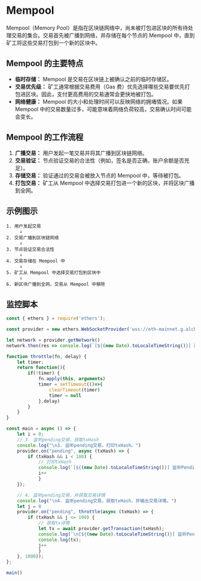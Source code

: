 # Mempool

Mempool（Memory Pool）是指在区块链网络中，尚未被打包进区块的所有待处理交易的集合。交易首先被广播到网络，并存储在每个节点的 Mempool 中，直到矿工将这些交易打包到一个新的区块中。

<DocsAD/>

## Mempool 的主要特点

- **临时存储：** Mempool 是交易在区块链上被确认之前的临时存储区。
- **交易优先级：** 矿工通常根据交易费用（Gas 费）优先选择哪些交易要优先打包进区块。因此，支付更高费用的交易通常会更快地被打包。
- **网络健康：** Mempool 的大小和处理时间可以反映网络的拥堵情况。如果 Mempool 中的交易数量过多，可能意味着网络负荷较高，交易确认时间可能会变长。

## Mempool 的工作流程

1. **广播交易：** 用户发起一笔交易并将其广播到区块链网络。
2. **交易验证：** 节点验证交易的合法性（例如，签名是否正确，账户余额是否充足）。
3. **存储交易：** 验证通过的交易会被放入节点的 Mempool 中，等待被打包。
4. **打包交易：** 矿工从 Mempool 中选择交易打包进一个新的区块，并将区块广播到全网。

## 示例图示

```plaintext
1. 用户发起交易
     ↓
2. 交易广播到区块链网络
     ↓
3. 节点验证交易合法性
     ↓
4. 交易存储在 Mempool 中
     ↓
5. 矿工从 Mempool 中选择交易打包到区块中
     ↓
6. 新区块广播到全网，交易从 Mempool 中移除
```

## 监控脚本

```js
const { ethers } = require('ethers');

const provider = new ethers.WebSocketProvider('wss://eth-mainnet.g.alchemy.com/v2/ged06NfoHIbeQK9sMoJpm_RatVPnguAp');

let network = provider.getNetwork()
network.then(res => console.log(`[${(new Date).toLocaleTimeString()}] 连接到 chain ID ${res.chainId}`));

function throttle(fn, delay) {
    let timer;
    return function(){
        if(!timer) {
            fn.apply(this, arguments)
            timer = setTimeout(()=>{
                clearTimeout(timer)
                timer = null
            },delay)
        }
    }
}

const main = async () => {
    let i = 0;
    // 3. 监听pending交易，获取txHash
    console.log("\n3. 监听pending交易，打印txHash。")
    provider.on("pending", async (txHash) => {
        if (txHash && i < 100) {
            // 打印txHash
            console.log(`[${(new Date).toLocaleTimeString()}] 监听Pending交易 ${i}: ${txHash} \r`);
            i++
            }
    });

    // 4. 监听pending交易，并获取交易详情
    console.log("\n4. 监听pending交易，获取txHash，并输出交易详情。")
    let j = 0
    provider.on("pending", throttle(async (txHash) => {
        if (txHash && j <= 100) {
            // 获取tx详情
            let tx = await provider.getTransaction(txHash);
            console.log(`\n[${(new Date).toLocaleTimeString()}] 监听Pending交易 ${j}: ${txHash} \r`);
            console.log(tx);
            j++
            }
    }, 1000));
};

main()
```